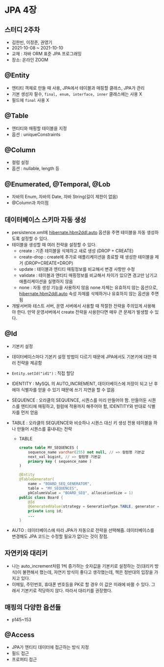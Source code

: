 # JPA 4장

## 스터디 2주차
- 김한빈, 이정준, 권영기
- 2021-10-08 ~ 2021-10-10
- 교재 : 자바 ORM 표준 JPA 프로그래밍
- 장소: 온라인 ZOOM

## @Entity

- 엔티티 객체로 만들 때 사용, JPA에서 테이블과 매핑할 클래스, JPA가 관리
- 기본 생성자 필수, `final, enum, interface, inner` 클래스에는 사용 X
- 필드에 `final` 사용 X

## @Table

- 엔티티와 매핑할 테이블을 지정
- 옵션 : uniqueConstraints

## @Column

- 컬럼 설정
- 옵션 : nullable, length 등

## @Enumerated, @Temporal, @Lob

- 자바의 Enum, 자바의 Date, 자바 String(길이 제한이 없음)
- @Column과 차이점

## 데이터베이스 스키마 자동 생성

- persistence.xml에 [hibernate.hbm2ddl.auto](http://hibernate.hbm2ddl.auto) 옵션을 주면 테이블을 자동 생성하도록 설정할 수 있다.
- 테이블을 생성할 때 여러 전략을 설정할 수 있다.
    - create : 기존 테이블을 삭제하고 새로 생성 (DROP + CREATE)
    - create-drop : create에 추가로 애플리케이션을 종료할 때 생성한 테이블을 제거 (DROP+CREATE+DROP)
    - update : 테이블과 엔티티 매핑정보를 비교해서 변경 사항만 수정
    - validate : 테이블과 엔티티 매핑정보를 비교해서 차이가 있으면 경고만 남기고 애플리케이션을 실행하지 않음
    - none : 자동 생성 기능을 사용하지 않음 none 자체는 유효하지 않는 옵션으로, [hibernate.hbm2ddl.auto](http://hibernate.hbm2ddl.auto) 속성 자체를 삭제하거나 유효하지 않는 옵션을 주면 됨
- 개발서버와 테스트 서버, 운영 서버에서 사용할 때 적절한 전략을 주의있게 사용해야 한다. 만약 운영서버에서 create 전략을 사용한다면 매우 큰 문제가 발생할 수 있다.

## @Id

- 기본키 설정
- 데이터베이스마다 기본키 설정 방법이 다르기 때문에 JPA에서도 기본키에 대한 여러 전략을 제공함
- `Entity.setId("id1")` : 직접 할당
- IDENTITY : MySQL 의 AUTO_INCREMENT, 데이터베이스에 저장이 되고 난 후에야 식별자를 얻을 수 있기 때문에 쓰기 지연을 할 수 없음
- SEQUENCE : 오라클의 SEQUENCE, 시퀀스를 미리 만들어야 함. 만들어둔 시퀀스를 엔티티에 매핑하고, 컬럼에 적용까지 해주어야 함, IDENTITY와 반대로 식별자를 먼저 얻음
- TABLE : 오라클의 SEQUENCE와 비슷하나 시퀀스 대신 키 생성 전용 테이블을 하나 만들어 시퀀스를 흉내내는 전략
    - TABLE
        
        ```sql
        create table MY_SEQUENCES (
        	sequence_name varchar(255) not null, // => 컬럼명 기본값
        	next_val bigint, // => 컬럼명 기본값
        	primary key ( sequence_name )
        )
        ```
        
        ```java
        @Entity
        @TableGenerator(
        	name = "BOARD_SEQ_GENERATOR",
        	table = "MY_SEQUENCES",
        	pkColumnValue = "BOARD_SEQ", allocationSize = 1)
        public class Board {
        	@Id
        	@GeneratedValue(strategy = GenerationType.TABLE, generator = "BOARD_SEQ_GENERATOR")
        	private Long id;
        	...
        }
        ```
        
- AUTO : 데이터베이스에 따라 JPA가 자동으로 전략을 선택해줌. 데이터베이스를 변경해도 JPA 코드는 수정할 필요가 없다는 것이 장점.

## 자연키와 대리키

- 나는 auto_increment처럼 1씩 증가하는 숫자값을 기본키로 설정하는 것(대리키 방식)이 불편해서 했는데, 자연키 방식이 좋다고 생각했는데, 책은 정반대의 입장을 가지고 있다.
- 이메일, 주민번호, 휴대폰 번호등을 PK로 할 경우 이 값은 미래에 바뀔 수 있다. 그래서 기본키로 적당하지 않다. 따라서 대리키를 권장했다.

## 매핑의 다양한 옵션들

- p145~153

## @Access

- JPA가 엔티티 데이터에 접근하는 방식 지정
- 필드 접근
- 프로퍼티 접근